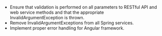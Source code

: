 
* Ensure that validation is performed on all parameters to RESTful API and web service methods and that the appropriate InvalidArgumentException is thrown.
* Remove InvalidArgumentExceptions from all Spring services.
* Implement proper error handling for Angular framework.